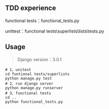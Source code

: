 ## TDD experience

functional tests：functional_tests.py

unittest：functional tests\superlists\lists\tests.py

## Usage

>Django version：3.0.1

```
# 1、unitest
cd funtional tests/superlists
python manage.py test
# 2、run django server
python manage.py runserver
# 3、functional tests
cd ..
python functional_tests.py
```